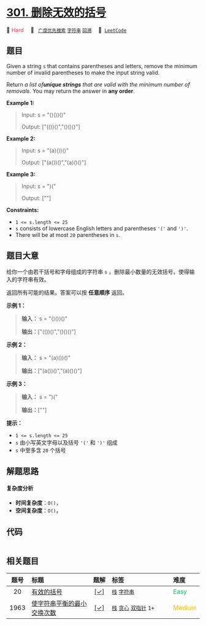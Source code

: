 # [301. 删除无效的括号](https://leetcode.com/problems/remove-invalid-parentheses)

🔴 <font color=#ff334b>Hard</font>&emsp; 🔖&ensp; [`广度优先搜索`](/outline/tag/breadth-first-search.md) [`字符串`](/outline/tag/string.md) [`回溯`](/outline/tag/backtracking.md)&emsp; 🔗&ensp;[`LeetCode`](https://leetcode.com/problems/remove-invalid-parentheses)

## 题目

Given a string `s` that contains parentheses and letters, remove the minimum
number of invalid parentheses to make the input string valid.

Return _a list of**unique strings** that are valid with the minimum number of
removals_. You may return the answer in **any order**.



**Example 1:**

> Input: s = "()())()"
> 
> Output: ["(())()","()()()"]

**Example 2:**

> Input: s = "(a)())()"
> 
> Output: ["(a())()","(a)()()"]

**Example 3:**

> Input: s = ")("
> 
> Output: [""]

**Constraints:**

  * `1 <= s.length <= 25`
  * `s` consists of lowercase English letters and parentheses `'('` and `')'`.
  * There will be at most `20` parentheses in `s`.


## 题目大意

给你一个由若干括号和字母组成的字符串 `s` ，删除最小数量的无效括号，使得输入的字符串有效。

返回所有可能的结果。答案可以按 **任意顺序** 返回。

**示例 1：**

> 
> 
> 
> 
> 
> **输入：** s = "()())()"
> 
> **输出：**["(())()","()()()"]
> 
> 

**示例 2：**

> 
> 
> 
> 
> 
> **输入：** s = "(a)())()"
> 
> **输出：**["(a())()","(a)()()"]
> 
> 

**示例 3：**

> 
> 
> 
> 
> 
> **输入：** s = ")("
> 
> **输出：**[""]
> 
> 

**提示：**

  * `1 <= s.length <= 25`
  * `s` 由小写英文字母以及括号 `'('` 和 `')'` 组成
  * `s` 中至多含 `20` 个括号


## 解题思路

#### 复杂度分析

- **时间复杂度**：`O()`，
- **空间复杂度**：`O()`，

## 代码

```javascript

```

## 相关题目

<!-- prettier-ignore -->
| 题号 | 标题 | 题解 | 标签 | 难度 |
| :------: | :------ | :------: | :------ | :------ |
| 20 | [有效的括号](https://leetcode.com/problems/valid-parentheses) | [[✓]](/problem/0020) |  [`栈`](/outline/tag/stack.md) [`字符串`](/outline/tag/string.md) | <font color=#15bd66>Easy</font> |
| 1963 | [使字符串平衡的最小交换次数](https://leetcode.com/problems/minimum-number-of-swaps-to-make-the-string-balanced) | [[✓]](/problem/1963) |  [`栈`](/outline/tag/stack.md) [`贪心`](/outline/tag/greedy.md) [`双指针`](/outline/tag/two-pointers.md) `1+` | <font color=#ffb800>Medium</font> |

<style>
.blue {
    background-color: #096dd9;
    padding: 0.25rem 0.5rem;
    margin: 0;
    font-size: 0.85em;
    border-radius: 3px;
    color: white;
    font-weight: 500;
}
table th:first-of-type { width: 10%; }
table th:nth-of-type(2) { width: 35%; }
table th:nth-of-type(3) { width: 10%; }
table th:nth-of-type(4) { width: 35%; }
table th:nth-of-type(5) { width: 10%; }
</style>

